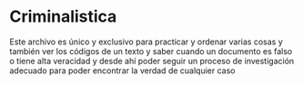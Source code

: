 # Criminalistica

Este archivo es único y exclusivo para practicar y ordenar varias cosas y también ver los códigos de un texto y saber cuando un documento es falso o tiene alta veracidad y desde ahí poder seguir un proceso de investigación adecuado para poder encontrar la verdad de cualquier caso 
